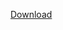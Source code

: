 
<!-- Place this tag where you want the button to render. -->
<a class="github-button" href="https://www.mediafire.com/file/5hdl7frlxokfh8i/Rathi_Chatz.apk/file" data-color-scheme="no-preference: dark_dimmed; light: dark_high_contrast; dark: dark;" data-icon="octicon-download" data-size="large" aria-label="Download CharithPramodyaSenanayake/Whatsapp-Mod on GitHub">Download</a>
